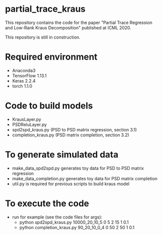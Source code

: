 # partial_trace_kraus

This repository contains the code for the paper "Partial Trace Regression and Low-Rank Kraus Decomposition" published at ICML 2020.

This repository is still in construction.

# Required environment
  - Anaconda3
  - TensorFlow 1.13.1 
  - Keras 2.2.4
  - torch 1.1.0

# Code to build models
  - KrausLayer.py
  - PSDReluLayer.py
  - spd2spd_kraus.py (PSD to PSD matrix regression, section 3.1)
  - completion_kraus.py (PSD matrix completion, section 3.2)

# To generate simulated data
  - make_data_spd2spd.py generates toy data for PSD to PSD matrix regression
  - make_data_completion.py generates toy data for PSD matrix completion
  - util.py is required for previous scripts to build kraus model

# To execute the code
* run for example (see the code files for args): 
   - python spd2spd_kraus.py 10000_20_10_5 0 5 2 15 1 0.1
   - python completion_kraus.py 90_20_10_0_4 0 50 2 50 1 0.1

